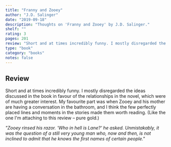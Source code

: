 ```yaml
---
title: "Franny and Zooey"
author: "J.D. Salinger"
date: "2019-09-18"
description: "Thoughts on 'Franny and Zooey' by J.D. Salinger."
shelf: ""
rating: 3
pages: 201
review: "Short and at times incredibly funny. I mostly disregarded the ideas discussed in the book in favour of the relationships in the novel, which were of much greater interest. My favourite part was when Zooey and his mother are having a conversation in the bathroom, and I think the few perfectly placed lines and moments in the stories made them worth reading. (Like the one I'm attaching to this review – pure gold.)<br/><br/><i>'Zooey rinsed his razor. 'Who in hell is Lane?' he asked. Unmistakably, it was the question of a still very young man who, now and then, is not inclined to admit that he knows the first names of certain people.'</i>"
type: "book"
category: "books"
notes: false
---
```


## Review

Short and at times incredibly funny. I mostly disregarded the ideas discussed in the book in favour of the relationships in the novel, which were of much greater interest. My favourite part was when Zooey and his mother are having a conversation in the bathroom, and I think the few perfectly placed lines and moments in the stories made them worth reading. (Like the one I'm attaching to this review – pure gold.)

_"Zooey rinsed his razor. 'Who in hell is Lane?' he asked. Unmistakably, it was the question of a still very young man who, now and then, is not inclined to admit that he knows the first names of certain people."_
